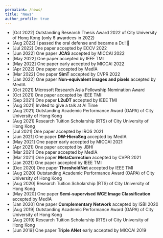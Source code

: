 ```yaml
---
permalink: /news/
title: "News"
author_profile: true
---
```


* [Oct 2022] Outstanding Research Thesis Award 2022 of City University of Hong Kong (only 6 awardees in 2022) <br>
* [Aug 2022] I passed the oral defense and became a Dr.! 🌟 <br> 
* [Jul 2022] One paper accepted by ECCV 2022 <br> 
* [Jun 2022] One paper **JCAS** accepted by MICCAI 2022 <br> 
* [May 2022] One paper accepted by IEEE TMI <br> 
* [May 2022] One paper early accepted by MICCAI 2022 <br> 
* [Apr 2022] One paper accepted by MedIA <br> 
* [Mar 2022] One paper **SimT** accepted by CVPR 2022 <br> 
* [Jan 2022] One paper **Non-equivalent images and pixels** accepted by MedIA <br> 
* [Oct 2021] Microsoft Research Asia Fellowship Nomination Award <br> 
* [Oct 2021] One paper accepted by IEEE TMI <br> 
* [Sep 2021] One paper **L2uDT** accepted by IEEE TMI <br> 
* [Aug 2021] Invited to give a talk at AI Time <br>
* [Aug 2021] Outstanding Academic Performance Award (OAPA) of City University of Hong Kong <br>
* [Aug 2021] Research Tuition Scholarship (RTS) of City University of Hong Kong <br>
* [Jul 2021] One paper accepted by IROS 2021 <br> 
* [Jun 2021] One paper **DW-HieraSeg** accepted by MedIA <br> 
* [May 2021] One paper early accepted by MICCAI 2021 <br> 
* [Apr 2021] One paper accepted by JBHI <br> 
* [Mar 2021] One paper accepted by MedIA <br> 
* [Mar 2021] One paper **MetaCorrection** accepted by CVPR 2021 <br> 
* [Jan 2021] One paper accepted by IEEE TMI <br> 
* [Dec 2020] One paper **ThresholdNet** accepted by IEEE TMI <br> 
* [Aug 2020] Outstanding Academic Performance Award (OAPA) of City University of Hong Kong <br>
* [Aug 2020] Research Tuition Scholarship (RTS) of City University of Hong Kong <br>
* [May 2020] One paper **Semi-supervised WCE Image Classification** accepted by MedIA <br> 
* [Jan 2020] One paper **Complementary Network** accepted by ISBI 2020 <br> 
* [Aug 2019] Outstanding Academic Performance Award (OAPA) of City University of Hong Kong <br>
* [Aug 2019] Research Tuition Scholarship (RTS) of City University of Hong Kong <br>
* [Jun 2019] One paper **Triple ANet** early accepted by MICCAI 2019 <br>
